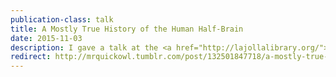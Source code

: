 ```yaml
---
publication-class: talk
title: A Mostly True History of the Human Half-Brain
date: 2015-11-03
description: I gave a talk at the <a href="http://lajollalibrary.org/">La Jolla Public Library</a> titled "<a href="http://mrquickowl.com/post/132501847718/a-mostly-true-history-of-the-human-half-brain">A Mostly True History of the Human Half-Brain</a>". The hangout-on-air failed (slow library WiFi), but I will re-record soon and post a blog as well.
redirect: http://mrquickowl.tumblr.com/post/132501847718/a-mostly-true-history-of-the-human-half-brain
---
```

